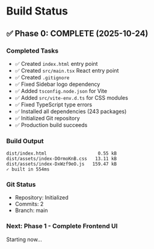 # Build Status

## ✅ Phase 0: COMPLETE (2025-10-24)

### Completed Tasks
- ✅ Created `index.html` entry point
- ✅ Created `src/main.tsx` React entry point
- ✅ Created `.gitignore` 
- ✅ Fixed Sidebar logo dependency
- ✅ Added `tsconfig.node.json` for Vite
- ✅ Added `src/vite-env.d.ts` for CSS modules
- ✅ Fixed TypeScript type errors
- ✅ Installed all dependencies (243 packages)
- ✅ Initialized Git repository
- ✅ Production build succeeds

### Build Output
```
dist/index.html                   0.55 kB
dist/assets/index-DOrmoKnB.css   13.11 kB
dist/assets/index-DxWzf9eO.js   159.47 kB
✓ built in 554ms
```

### Git Status
- Repository: Initialized
- Commits: 2
- Branch: main

### Next: Phase 1 - Complete Frontend UI
Starting now...

